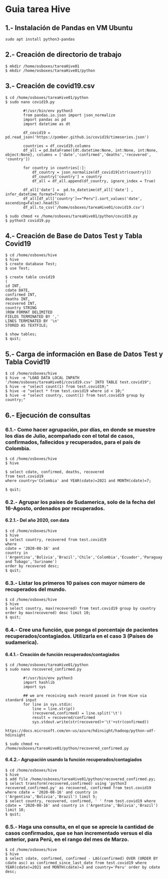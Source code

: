 # Guia tarea Hive

## 1.- Instalación de Pandas en VM Ubuntu
```
sudo apt install python3-pandas
```
## 2.- Creación de directorio de trabajo
```
$ mkdir /home/osboxes/tareaHive01
$ mkdir /home/osboxes/tareaHive01/python
```
## 3.- Creación de covid19.csv
```
$ cd /home/osboxes/tareaHive01/python
$ sudo nano covid19.py 

        #!/usr/bin/env python3
        from pandas.io.json import json_normalize
        import pandas as pd
        import datetime as dt

        df_covid19 = pd.read_json('https://pomber.github.io/covid19/timeseries.json')

        countries = df_covid19.columns
        df_all = pd.DataFrame({dt.datetime:None, int:None, int:None, object:None}, columns = ['date','confirmed','deaths','recovered', 'country'])

        for country in countries[:]:
            df_country = json_normalize(df_covid19[str(country)])
            df_country['country'] = country
            df_all = df_all.append(df_country, ignore_index = True)

        df_all['date'] =  pd.to_datetime(df_all['date'] , infer_datetime_format=True)
        df_all[df_all['country']=="Peru"].sort_values('date', ascending=False).head(5)
        df_all.to_csv('/home/osboxes/tareaHive01/covid19.csv')

$ sudo chmod +x /home/osboxes/tareaHive01/python/covid19.py
$ python3 covid19.py
```
## 4.- Creación de Base de Datos Test y Tabla Covid19
```
$ cd /home/osboxes/hive
$ hive
$ create database Test;
$ use Test;

$ create table covid19
( 
id INT,
cdate DATE,
confirmed INT,
deaths INT,
recovered INT,
country STRING
)ROW FORMAT DELIMITED
FIELDS TERMINATED BY ','
LINES TERMINATED BY '\n' 
STORED AS TEXTFILE;

$ show tables;
$ quit;
```
## 5.- Carga de información en Base de Datos Test y Tabla Covid19
```
$ cd /home/osboxes/hive
$ hive -e "LOAD DATA LOCAL INPATH '/home/osboxes/tareaHive01/covid19.csv' INTO TABLE test.covid19";
$ hive -e "select count(1) from test.covid19;"
$ hive -e "select * from test.covid19 where id < 10;"
$ hive -e "select country, count(1) from test.covid19 group by country;"
```
## 6.- Ejecución de consultas
### 6.1.- Como hacer agrupación, por días, en donde se muestre los días de Julio, acompañado con el total de casos, confirmados, fallecidos y recuperados, para el país de Colombia.
```
$ cd /home/osboxes/hive
$ hive

$ select cdate, confirmed, deaths, recovered 
from test.covid19 
where country='Colombia' and YEAR(cdate)=2021 and MONTH(cdate)=7;

$ quit;
```
### 6.2.- Agrupar los países de Sudamerica, solo de la fecha del 16-Agosto, ordenados por recuperados.
#### 6.2.1.- Del año 2020, con data 
```
$ cd /home/osboxes/hive
$ hive
$ select country, recovered from test.covid19 
where 
cdate = '2020-08-16' and 
country in ('Argentina','Bolivia','Brazil','Chile','Colombia','Ecuador','Paraguay','Peru','Uruguay','Venezuela','Trinidad and Tobago','Suriname')
order by recovered desc;
$ quit;
```
### 6.3.- Listar los primeros 10 países con mayor número de recuperados del mundo.
```
$ cd /home/osboxes/hive
$ hive
$ select country, max(recovered) from test.covid19 group by country order by max(recovered) desc limit 10;
$ quit;
```
### 6.4.- Cree una función, que ponga el porcentaje de pacientes recuperados/contagiados. Utilizarla en el caso 3 (Países de sudamerica).
#### 6.4.1.- Creación de función recuperados/contagiados
```
$ cd /home/osboxes/tareaHive01/python
$ sudo nano recovered_confirmed.py 

        #!/usr/bin/env python3
        import hashlib
        import sys

        ## we are receiving each record passed in from Hive via standard input 
        for line in sys.stdin:
            line = line.strip()
            (recovered,confirmed) = line.split('\t')
            result = recovered/confirmed
            sys.stdout.write(str(recovered)+'\t'+str(confirmed))

https://docs.microsoft.com/en-us/azure/hdinsight/hadoop/python-udf-hdinsight

$ sudo chmod +x /home/osboxes/tareaHive01/python/recovered_confirmed.py
```
#### 6.4.2.- Agrupación usando la función recuperados/contagiados
```
$ cd /home/osboxes/hive
$ hive
$ add file /home/osboxes/tareaHive01/python/recovered_confirmed.py;
$ select transform(recovered,confirmed) using 'python3 recovered_confirmed.py' as recovered, confirmed from test.covid19 where cdate = '2020-08-16' and country in ('Argentina','Bolivia','Brazil') limit 5;
$ select country, recovered, confirmed, ' ' from test.covid19 where cdate = '2020-08-16' and country in ('Argentina','Bolivia','Brazil') limit 10;
$ quit;
```
### 6.5.- Haga una consulta, en el que se aprecie la cantidad de casos confirmados, que se han incrementado versus el día anterior, para Perú, en el rango del mes de Marzo.
```
$ cd /home/osboxes/hive
$ hive
$ select cdate, confirmed, confirmed - LAG(confirmed) OVER (ORDER BY cdate asc) as confirmed_since_last_date from test.covid19 where YEAR(cdate)=2021 and MONTH(cdate)=3 and country='Peru' order by cdate desc;
```
